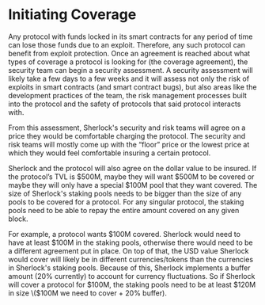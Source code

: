 # Initiating Coverage

Any protocol with funds locked in its smart contracts for any period of time can lose those funds due to an exploit. Therefore, any such protocol can benefit from exploit protection. Once an agreement is reached about what types of coverage a protocol is looking for \(the coverage agreement\), the security team can begin a security assessment. A security assessment will likely take a few days to a few weeks and it will assess not only the risk of exploits in smart contracts \(and smart contract bugs\), but also areas like the development practices of the team, the risk management processes built into the protocol and the safety of protocols that said protocol interacts with.

From this assessment, Sherlock's security and risk teams will agree on a price they would be comfortable charging the protocol. The security and risk teams will mostly come up with the “floor” price or the lowest price at which they would feel comfortable insuring a certain protocol.

Sherlock and the protocol will also agree on the dollar value to be insured. If the protocol’s TVL is $500M, maybe they will want $500M to be covered or maybe they will only have a special $100M pool that they want covered. The size of Sherlock's staking pools needs to be bigger than the size of any pools to be covered for a protocol. For any singular protocol, the staking pools need to be able to repay the entire amount covered on any given block.

For example, a protocol wants $100M covered. Sherlock would need to have at least $100M in the staking pools, otherwise there would need to be a different agreement put in place. On top of that, the USD value Sherlock would cover will likely be in different currencies/tokens than the currencies in Sherlock's staking pools. Because of this, Sherlock implements a buffer amount \(20% currently\) to account for currency fluctuations. So if Sherlock will cover a protocol for $100M, the staking pools need to be at least $120M in size \($100M we need to cover + 20% buffer\).

